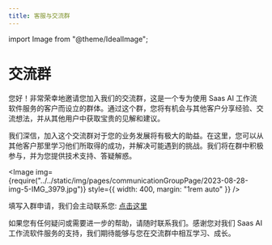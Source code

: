 ```yaml
---
title: 客服与交流群
---
```


import Image from "@theme/IdealImage";

# 交流群

您好！非常荣幸地邀请您加入我们的交流群，这是一个专为使用 Saas AI 工作流软件服务的客户而设立的群体。通过这个群，您将有机会与其他客户分享经验、交流想法，并从其他用户中获取宝贵的见解和建议。

我们深信，加入这个交流群对于您的业务发展将有极大的助益。在这里，您可以从其他客户那里学习他们所取得的成功，并解决可能遇到的挑战。我们将在群中积极参与，并为您提供技术支持、答疑解惑。

<Image img={require("../../static/img/pages/communicationGroupPage/2023-08-28-img-5-IMG_3979.jpg")} style={{ width: 400, margin: "1rem auto" }} />

填写入群申请，我们会主动联系您: [点击这里](https://wj.qq.com/s2/13154598/1770/)

如果您有任何疑问或需要进一步的帮助，请随时联系我们。感谢您对我们 Saas AI 工作流软件服务的支持，我们期待能够与您在交流群中相互学习、成长。
